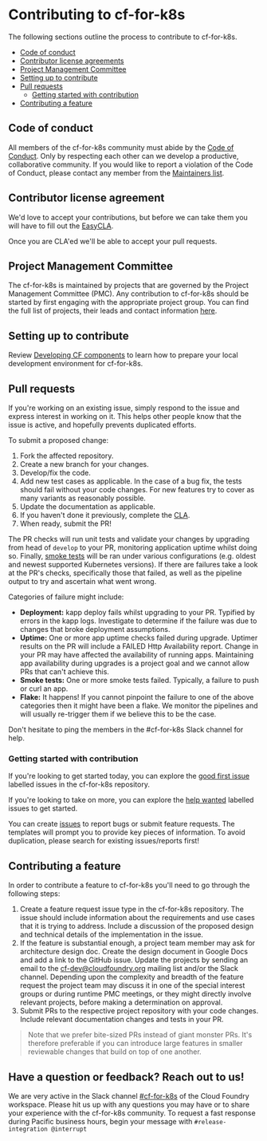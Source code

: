# Contributing to cf-for-k8s

The following sections outline the process to contribute to cf-for-k8s.

- [Code of conduct](#code-of-conduct)
- [Contributor license agreements](#contributor-license-agreements)
- [Project Management Committee](#project-management-committee)
- [Setting up to contribute](#setting-up-to-contribute)
- [Pull requests](#pull-requests)
  - [Getting started with contribution](#getting-started-with-contribution)
- [Contributing a feature](#contributing-a-feature)

## Code of conduct

All members of the cf-for-k8s community must abide by the [Code of Conduct](community/code-of-conduct.md). Only by respecting each other can we develop a productive, collaborative community. If you would like to report a violation of the Code of Conduct, please contact any member from the [Maintainers list](MAINTAINERS.md).

## Contributor license agreement

We'd love to accept your contributions, but before we can take them you will have to fill out the [EasyCLA](https://easycla.lfx.linuxfoundation.org).

Once you are CLA'ed we'll be able to accept your pull requests.

## Project Management Committee

The cf-for-k8s is maintained by projects that are governed by the Project Management Committee (PMC). Any contribution to cf-for-k8s should be started by first engaging with the appropriate project group. You can find the full list of projects, their leads and contact information [here](https://docs.google.com/spreadsheets/d/1hg0EA3aB9wiCq8SgCU90ft4qrHvczsUjK0W_31APWxM/edit#gid=0).

## Setting up to contribute

Review [Developing CF components](PREPARING-FOR-DEVELOPMENT.md) to learn how to prepare your local development environment for cf-for-k8s.

## Pull requests

If you're working on an existing issue, simply respond to the issue and express interest in working on it. This helps other people know that the issue is active, and hopefully prevents duplicated efforts.

To submit a proposed change:
1. Fork the affected repository.
2. Create a new branch for your changes.
3. Develop/fix the code.
4. Add new test cases as applicable. In the case of a bug fix, the tests should fail without your code changes. For new features try to cover as many variants as reasonably possible.
5. Update the documentation as applicable.
6. If you haven't done it previously, complete the [CLA](#contributor-license-agreement).
7. When ready, submit the PR!

The PR checks will run unit tests and validate your changes by upgrading from head of `develop` to your PR, monitoring application uptime whilst doing so.  Finally, [smoke tests](../tests/smoke) will be ran under various configurations (e.g. oldest and newest supported Kubernetes versions).  If there are failures take a look at the PR's checks, specifically those that failed, as well as the pipeline output to try and ascertain what went wrong.

Categories of failure might include:
- **Deployment:** kapp deploy fails whilst upgrading to your PR.  Typified by errors in the kapp logs.  Investigate to determine if the failure was due to changes that broke deployment assumptions.
- **Uptime:** One or more app uptime checks failed during upgrade.  Uptimer results on the PR will include a FAILED Http Availability report.  Change in your PR may have affected the availability of running apps.  Maintaining app availability during upgrades is a project goal and we cannot allow PRs that can't achieve this.
- **Smoke tests:** One or more smoke tests failed.  Typically, a failure to push or curl an app.
- **Flake:**  It happens!  If you cannot pinpoint the failure to one of the above categories then it might have been a flake.  We monitor the pipelines and will usually re-trigger them if we believe this to be the case.

Don't hesitate to ping the members in the #cf-for-k8s Slack channel for help.

### Getting started with contribution

If you're looking to get started today, you can explore the [good first issue](https://github.com/cloudfoundry/cf-for-k8s/issues?q=is%3Aopen+is%3Aissue+label%3A%22Good+first+issue%22) labelled issues in the cf-for-k8s repository.

If you're looking to take on more, you can explore the [help wanted](https://github.com/cloudfoundry/cf-for-k8s/issues?q=is%3Aopen+is%3Aissue+label%3A%22Help+wanted%22) labelled issues to get started.

You can create [issues](https://github.com/cloudfoundry/cf-for-k8s/issues) to report bugs or submit feature requests. The templates will prompt you to provide key pieces of information. To avoid duplication, please search for existing issues/reports first!

## Contributing a feature

In order to contribute a feature to cf-for-k8s you'll need to go through the following steps:

1. Create a feature request issue type in the cf-for-k8s repository. The issue should include information about the requirements and use cases that it is trying to address. Include a discussion of the proposed design and technical details of the implementation in the issue.
2. If the feature is substantial enough, a project team member may ask for architecture design doc. Create the design document in Google Docs and add a link to the GitHub issue. Update the projects by sending an email to the cf-dev@cloudfoundry.org mailing list and/or the Slack channel. Depending upon the complexity and breadth of the feature request the project team may discuss it in one of the special interest groups or during runtime PMC meetings, or they might directly involve relevant projects, before making a determination on approval.
3. Submit PRs to the respective project repository with your code changes. Include relevant documentation changes and tests in your PR.

> Note that we prefer bite-sized PRs instead of giant monster PRs. It's therefore preferable if you can introduce large features in smaller reviewable changes that build on top of one another.

## Have a question or feedback? Reach out to us!

We are very active in the Slack channel [#cf-for-k8s](https://cloudfoundry.slack.com/archives/CH9LF6V1P) of the Cloud Foundry workspace. Please hit us up with any questions you may have or to share your experience with the cf-for-k8s community. To request a fast response during Pacific business hours, begin your message with `#release-integration @interrupt`
